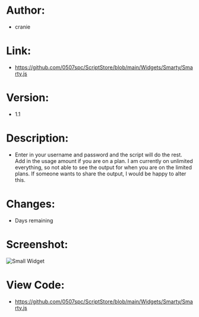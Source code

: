 # Author: 
- cranie
# Link:
- https://github.com/0507spc/ScriptStore/blob/main/Widgets/Smarty/Smarty.js
# Version:
- 1.1
# Description:
- Enter in your username and password and the script will do the rest. Add in the usage amount if you are on a plan. I am currently on unlimited everything, so not able to see the output for when you are on the limited plans. If someone wants to share the output, I would be happy to alter this.
# Changes:
- Days remaining
# Screenshot:
![Small Widget](https://github.com/0507spc/ScriptStore/blob/main/Widgets/Smarty/Smarty.jpg?raw=true)
# View Code:
- https://github.com/0507spc/ScriptStore/blob/main/Widgets/Smarty/Smarty.js
